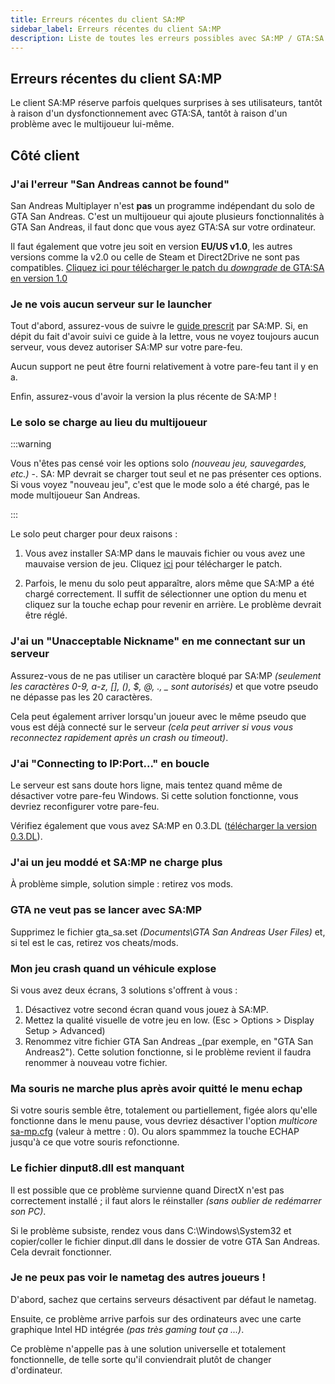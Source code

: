 ```yaml
---
title: Erreurs récentes du client SA:MP
sidebar_label: Erreurs récentes du client SA:MP
description: Liste de toutes les erreurs possibles avec SA:MP / GTA:SA ainsi que leurs solutions.
---
```


## Erreurs récentes du client SA:MP

Le client SA:MP réserve parfois quelques surprises à ses utilisateurs, tantôt à raison d'un dysfonctionnement avec GTA:SA, tantôt à raison d'un problème avec le multijoueur lui-même.

## Côté client

### J'ai l'erreur "San Andreas cannot be found"

San Andreas Multiplayer n'est **pas** un programme indépendant du solo de GTA San Andreas. C'est un multijoueur qui ajoute plusieurs fonctionnalités à GTA San Andreas, il faut donc que vous ayez GTA:SA sur votre ordinateur.

Il faut également que votre jeu soit en version **EU/US v1.0**, les autres versions comme la v2.0 ou celle de Steam et Direct2Drive ne sont pas compatibles.
[Cliquez ici pour télécharger le patch du _downgrade_ de GTA:SA en version 1.0](https://www.gamefront.com/games/grand-theft-auto-san-andreas/file/gta-sa-downgrader-patch)


### Je ne vois aucun serveur sur le launcher

Tout d'abord, assurez-vous de suivre le [guide prescrit](https://sampwiki.blast.hk/wiki/Getting_Started) par SA:MP. Si, en dépit du fait d'avoir suivi ce guide à la lettre, vous ne voyez toujours aucun serveur, vous devez autoriser SA:MP sur votre pare-feu.

Aucun support ne peut être fourni relativement à votre pare-feu tant il y en a.

Enfin, assurez-vous d'avoir la version la plus récente de SA:MP !

### Le solo se charge au lieu du multijoueur

:::warning

Vous n'êtes pas censé voir les options solo _(nouveau jeu, sauvegardes, etc.)_ -. 
SA: MP devrait se charger tout seul et ne pas présenter ces options. Si vous voyez "nouveau jeu", c'est que le mode solo a été chargé, pas le mode multijoueur San Andreas.

:::

Le solo peut charger pour deux raisons :

1. Vous avez installer SA:MP dans le mauvais fichier ou vous avez une mauvaise version de jeu. Cliquez [ici](https://www.gamefront.com/games/grand-theft-auto-san-andreas/file/gta-sa-downgrader-patch) pour télécharger le patch.

2. Parfois, le menu du solo peut apparaître, alors même que SA:MP a été chargé correctement. Il suffit de sélectionner une option du menu et cliquez sur la touche echap pour revenir en arrière. Le problème devrait être réglé.


### J'ai un "Unacceptable Nickname" en me connectant sur un serveur

Assurez-vous de ne pas utiliser un caractère bloqué par SA:MP *(seulement les caractères 0-9, a-z, \[\], (), \$, @, ., \_ sont autorisés)* et que votre pseudo ne dépasse pas les 20 caractères.

Cela peut également arriver lorsqu'un joueur avec le même pseudo que vous est déjà connecté sur le serveur _(cela peut arriver si vous vous reconnectez rapidement après un crash ou timeout)_.


### J'ai "Connecting to IP:Port..." en boucle

Le serveur est sans doute hors ligne, mais tentez quand même de désactiver votre pare-feu Windows. Si cette solution fonctionne, vous devriez reconfigurer votre pare-feu. 

Vérifiez également que vous avez SA:MP en 0.3.DL ([télécharger la version 0.3.DL](https://www.sa-mp.mp/downloads/)).

### J'ai un jeu moddé et SA:MP ne charge plus

À problème simple, solution simple : retirez vos mods.

### GTA ne veut pas se lancer avec SA:MP

Supprimez le fichier gta_sa.set _(Documents\GTA San Andreas User Files)_ et, si tel est le cas, retirez vos cheats/mods.

### Mon jeu crash quand un véhicule explose

Si vous avez deux écrans, 3 solutions s'offrent à vous :

1. Désactivez votre second écran quand vous jouez à SA:MP.
2. Mettez la qualité visuelle de votre jeu en low. (Esc > Options > Display Setup > Advanced)
3. Renommez vitre fichier GTA San Andreas _(par exemple, en "GTA San Andreas2"). Cette solution fonctionne, si le problème revient il faudra renommer à nouveau votre fichier.
 
### Ma souris ne marche plus après avoir quitté le menu echap

Si votre souris semble être, totalement ou partiellement, figée alors qu'elle fonctionne dans le menu pause, vous devriez désactiver l'option _multicore_ [sa-mp.cfg](ClientCommands#file-sa-mpcfg "sa-mp.cfg") (valeur à mettre : 0). Ou alors spammmez la touche ECHAP jusqu'à ce que votre souris refonctionne.

### Le fichier dinput8.dll est manquant

Il est possible que ce problème survienne quand DirectX n'est pas correctement installé ; il faut alors le réinstaller _(sans oublier de redémarrer son PC)_.

Si le problème subsiste, rendez vous dans C:\\Windows\\System32 et copier/coller le fichier dinput.dll dans le dossier de votre GTA San Andreas. Cela devrait fonctionner.

### Je ne peux pas voir le nametag des autres joueurs !

D'abord, sachez que certains serveurs désactivent par défaut le nametag.

Ensuite, ce problème arrive parfois sur des ordinateurs avec une carte graphique Intel HD intégrée _(pas très gaming tout ça ...)_. 

Ce problème n'appelle pas à une solution universelle et totalement fonctionnelle, de telle sorte qu'il conviendrait plutôt de changer d'ordinateur.
